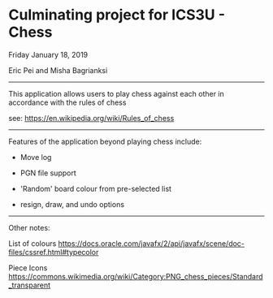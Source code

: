 # Culminating project for ICS3U - Chess

Friday January 18, 2019

Eric Pei and Misha Bagrianksi

_____________________________________________________

This application allows users to play chess against each other in accordance with the rules of chess

see: https://en.wikipedia.org/wiki/Rules_of_chess

_____________________________________________________

Features of the application beyond playing chess include:

- Move log

- PGN file support

- 'Random' board colour from pre-selected list

- resign, draw, and undo options

_____________________________________________________

Other notes:

List of colours https://docs.oracle.com/javafx/2/api/javafx/scene/doc-files/cssref.html#typecolor

Piece Icons https://commons.wikimedia.org/wiki/Category:PNG_chess_pieces/Standard_transparent

